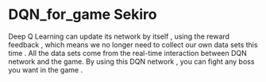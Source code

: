 # DQN_for_game Sekiro
Deep Q Learning can update its network by itself , using the reward feedback , which means we no longer need to collect our own data sets this time . All the data sets come from the real-time interaction between DQN network and the game.
By using this DQN network , you can fight any boss you want in the game .
